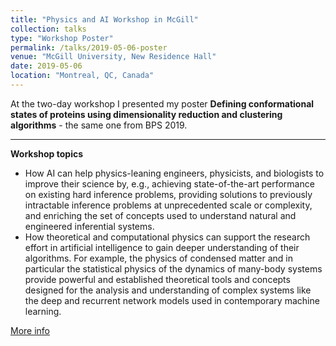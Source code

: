 ```yaml
---
title: "Physics and AI Workshop in McGill"
collection: talks
type: "Workshop Poster"
permalink: /talks/2019-05-06-poster
venue: "McGill University, New Residence Hall"
date: 2019-05-06
location: "Montreal, QC, Canada"
---
```


At the two-day workshop I presented my poster **Defining conformational states of proteins using dimensionality reduction and clustering algorithms** - the same one from BPS 2019.

---

**Workshop topics**
* How AI can help physics-leaning engineers, physicists, and biologists to improve their science by, e.g., achieving state-of-the-art performance on existing hard inference problems, providing solutions to previously intractable inference problems at unprecedented scale or complexity, and enriching the set of concepts used to understand natural and engineered inferential systems.
* How theoretical and computational physics can support the research effort in artificial intelligence to gain deeper understanding of their algorithms. For example, the physics of condensed matter and in particular the statistical physics of the dynamics of many-body systems provide powerful and established theoretical tools and concepts designed for the analysis and understanding of complex systems like the deep and recurrent network models used in contemporary machine learning.

[More info](http://www.physics.mcgill.ca/ai2019/)
